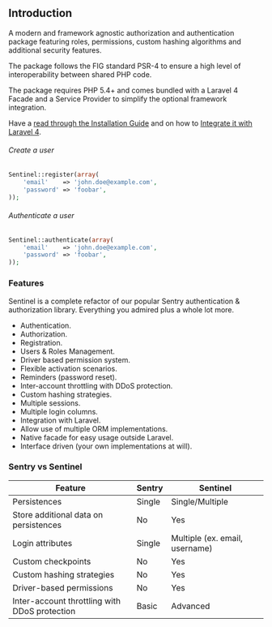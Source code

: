 ## Introduction

A modern and framework agnostic authorization and authentication package featuring roles, permissions, custom hashing algorithms and additional security features.

The package follows the FIG standard PSR-4 to ensure a high level of interoperability between shared PHP code.

The package requires PHP 5.4+ and comes bundled with a Laravel 4 Facade and a Service Provider to simplify the optional framework integration.

Have a [read through the Installation Guide](#installation) and on how to [Integrate it with Laravel 4](#laravel-4).

###### Create a user

```php
Sentinel::register(array(
	'email'    => 'john.doe@example.com',
	'password' => 'foobar',
));
```

###### Authenticate a user

```php
Sentinel::authenticate(array(
	'email'    => 'john.doe@example.com',
	'password' => 'foobar',
));
```

### Features

Sentinel is a complete refactor of our popular Sentry authentication & authorization library. Everything you admired plus a whole lot more.

- Authentication.
- Authorization.
- Registration.
- Users & Roles Management.
- Driver based permission system.
- Flexible activation scenarios.
- Reminders (password reset).
- Inter-account throttling with DDoS protection.
- Custom hashing strategies.
- Multiple sessions.
- Multiple login columns.
- Integration with Laravel.
- Allow use of multiple ORM implementations.
- Native facade for easy usage outside Laravel.
- Interface driven (your own implementations at will).

### Sentry vs Sentinel

Feature                                       | Sentry               | Sentinel
--------------------------------------------- | -------------------- | -------------------------------------------
Persistences                                  | Single               | Single/Multiple
Store additional data on persistences         | No                   | Yes
Login attributes                              | Single               | Multiple (ex. email, username)
Custom checkpoints                            | No                   | Yes
Custom hashing strategies                     | No                   | Yes
Driver-based permissions                      | No                   | Yes
Inter-account throttling with DDoS protection | Basic                | Advanced
